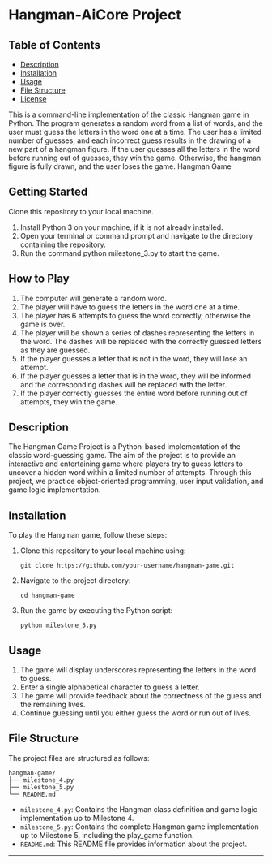 # Hangman-AiCore Project

## Table of Contents
- [Description](#description)
- [Installation](#installation)
- [Usage](#usage)
- [File Structure](#file-structure)
- [License](#license)


This is a command-line implementation of the classic Hangman game in Python. The program generates a random word from a list of words, and the user must guess the letters in the word one at a time. The user has a limited number of guesses, and each incorrect guess results in the drawing of a new part of a hangman figure. If the user guesses all the letters in the word before running out of guesses, they win the game. Otherwise, the hangman figure is fully drawn, and the user loses the game.
Hangman Game


## Getting Started
Clone this repository to your local machine.
1. Install Python 3 on your machine, if it is not already installed.
2. Open your terminal or command prompt and navigate to the directory containing the repository.
3. Run the command python milestone_3.py to start the game.

## How to Play
1. The computer will generate a random word.
2. The player will have to guess the letters in the word one at a time.
3. The player has 6 attempts to guess the word correctly, otherwise the game is over.
4. The player will be shown a series of dashes representing the letters in the word. The dashes will be replaced with the correctly guessed letters as they are guessed.
5. If the player guesses a letter that is not in the word, they will lose an attempt.
6. If the player guesses a letter that is in the word, they will be informed and the corresponding dashes will be replaced with the letter.
7. If the player correctly guesses the entire word before running out of attempts, they win the game.

## Description
The Hangman Game Project is a Python-based implementation of the classic word-guessing game. The aim of the project is to provide an interactive and entertaining game where players try to guess letters to uncover a hidden word within a limited number of attempts. Through this project, we practice object-oriented programming, user input validation, and game logic implementation.

## Installation
To play the Hangman game, follow these steps:

1. Clone this repository to your local machine using:
   ```
   git clone https://github.com/your-username/hangman-game.git
   ```

2. Navigate to the project directory:
   ```
   cd hangman-game
   ```

3. Run the game by executing the Python script:
   ```
   python milestone_5.py
   ```

## Usage
1. The game will display underscores representing the letters in the word to guess.
2. Enter a single alphabetical character to guess a letter.
3. The game will provide feedback about the correctness of the guess and the remaining lives.
4. Continue guessing until you either guess the word or run out of lives.

## File Structure
The project files are structured as follows:

```
hangman-game/
├── milestone_4.py
├── milestone_5.py
└── README.md
```

- `milestone_4.py`: Contains the Hangman class definition and game logic implementation up to Milestone 4.
- `milestone_5.py`: Contains the complete Hangman game implementation up to Milestone 5, including the play_game function.
- `README.md`: This README file provides information about the project.

---
